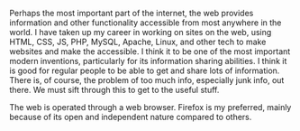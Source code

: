 Perhaps the most important part of the internet, the web provides information and other functionality accessible from most anywhere in the world.  I have taken up my career in working on sites on the web, using HTML, CSS, JS, PHP, MySQL, Apache, Linux, and other tech to make websites and make the accessible.  I think it to be one of the most important modern inventions, particularly for its information sharing abilities.  I think it is good for regular people to be able to get and share lots of information.  There is, of course, the problem of too much info, especially junk info, out there.  We must sift through this to get to the useful stuff.

The web is operated through a web browser.  Firefox is my preferred, mainly because of its open and independent nature compared to others.
